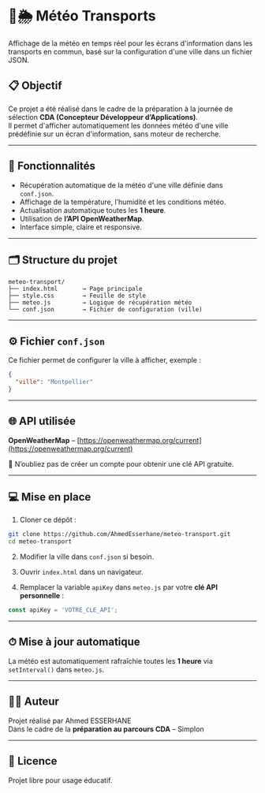 # 🚌🌦 Météo Transports

Affichage de la météo en temps réel pour les écrans d'information dans les transports en commun, basé sur la configuration d'une ville dans un fichier JSON.

## 📋 Objectif

Ce projet a été réalisé dans le cadre de la préparation à la journée de sélection **CDA (Concepteur Développeur d’Applications)**.  
Il permet d'afficher automatiquement les données météo d'une ville prédéfinie sur un écran d'information, sans moteur de recherche.

---

## 🚀 Fonctionnalités

- Récupération automatique de la météo d'une ville définie dans `conf.json`.
- Affichage de la température, l’humidité et les conditions météo.
- Actualisation automatique toutes les **1 heure**.
- Utilisation de **l’API OpenWeatherMap**.
- Interface simple, claire et responsive.

---

## 🗂 Structure du projet

```
meteo-transport/
├── index.html       → Page principale
├── style.css        → Feuille de style
├── meteo.js         → Logique de récupération météo
└── conf.json        → Fichier de configuration (ville)
```

---

## ⚙️ Fichier `conf.json`

Ce fichier permet de configurer la ville à afficher, exemple :

```json
{
  "ville": "Montpellier"
}
```

---

## 🌐 API utilisée

**OpenWeatherMap** – [https://openweathermap.org/current](https://openweathermap.org/current)

🔑 N’oubliez pas de créer un compte pour obtenir une clé API gratuite.

---

## 💻 Mise en place

1. Cloner ce dépôt :
```bash
git clone https://github.com/AhmedEsserhane/meteo-transport.git
cd meteo-transport
```

2. Modifier la ville dans `conf.json` si besoin.

3. Ouvrir `index.html` dans un navigateur.

4. Remplacer la variable `apiKey` dans `meteo.js` par votre **clé API personnelle** :
```js
const apiKey = 'VOTRE_CLE_API';
```

---

## ⏱ Mise à jour automatique

La météo est automatiquement rafraîchie toutes les **1 heure** via `setInterval()` dans `meteo.js`.

---


## 👨‍💻 Auteur

Projet réalisé par Ahmed ESSERHANE  
Dans le cadre de la **préparation au parcours CDA** – Simplon

---

## 🔗 Licence

Projet libre pour usage éducatif.
